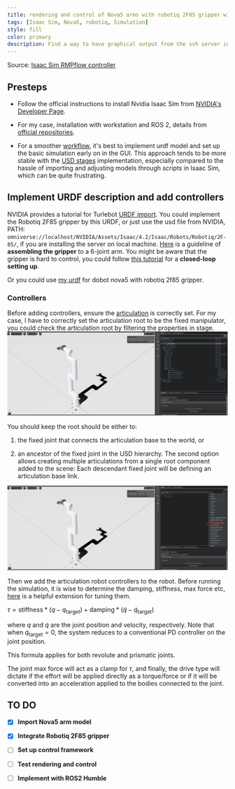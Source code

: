 ```yaml
---
title: rendering and control of Nova5 arms with robotiq 2F85 gripper within Isaac Sim 4.2
tags: [Isaac Sim, Nova5, robotiq, Simulation]
style: fill
color: primary
description: Find a way to have graphical output from the ssh server in Windows 10 wsl2
---
```


Source: [Isaac Sim RMPflow controller](https://docs.omniverse.nvidia.com/isaacsim/latest/advanced_tutorials/tutorial_configure_rmpflow_denso.html)

## Presteps
* Follow the official instructions to install Nvidia Isaac Sim from [NVIDIA's Developer Page](https://developer.nvidia.com/isaac/sim).

* For my case, installation with workstation and ROS 2, details from [official repositories](https://docs.omniverse.nvidia.com/isaacsim/latest/installation/install_workstation.html).

* For a smoother [workflow](https://docs.omniverse.nvidia.com/isaacsim/latest/introductory_tutorials/tutorial_intro_workflows.html), it's best to implement urdf model and set up the basic simulation early on in the GUI. This approach tends to be more stable with the [USD stages](https://docs.omniverse.nvidia.com/isaacsim/latest/gui_tutorials/tutorial_intro_usd.html) implementation, especially compared to the hassle of importing and adjusting models through scripts in Isaac Sim, which can be quite frustrating.


## Implement URDF description and add controllers
NVIDIA provides a tutorial for Turlebot [URDF import](https://docs.omniverse.nvidia.com/isaacsim/latest/ros2_tutorials/tutorial_ros2_turtlebot.html). You could implement the Robotiq 2F85 gripper by this URDF, or just use the usd file from NVIDIA, PATH: `omniverse://localhost/NVIDIA/Assets/Isaac/4.2/Isaac/Robots/Robotiq/2F-85/`, if you are installing the server on local machine. [Here](https://medium.com/@joolab/how-to-assemble-a-gripper-on-a-robot-manipulator-in-isaac-sim-f7ba8e6f18fc) is a guideline of **assembling the gripper** to a 6-joint arm. You might be aware that the gripper is hard to control, you could follow [this tutorial](https://medium.com/@joolab/how-to-set-up-closed-loop-gripper-with-robotiq-2f-85-f7aac12936b2) for a **closed-loop setting up**.

Or you could use [my urdf](https://github.com/Cyber-physical-Systems-Lab/Robots_IsaacSim/blob/main/robot_descriptions/robotiq_2f85.URDF) for dobot nova5 with robotiq 2f85 gripper.

### Controllers
Before adding controllers, ensure the [articulation](https://docs.omniverse.nvidia.com/extensions/latest/ext_physics/articulations.html) is correctly set. For my case, I have to correctly set the articulation root to be the fixed manipulator, you could check the articulation root by filtering the properties in stage. 
![Articulation root filter](/files/IsaacSim/ArticulationRootFilter.png)

You should keep the root should be either to:
1. the fixed joint that connects the articulation base to the world, or

2. an ancestor of the fixed joint in the USD hierarchy. The second option allows creating multiple articulations from a single root component added to the scene: Each descendant fixed joint will be defining an articulation base link. 

![Articulation root filter](/files/IsaacSim/ArticulationRootFilter1.png)

Then we add the articulation robot controllers to the robot. Before running the simulation, it is wise to determine the damping, stiffness, max force etc, [here](https://docs.omniverse.nvidia.com/isaacsim/latest/features/robots_simulation/ext_omni_isaac_gain_tuner.html) is a helpful extension for tuning them.

$\tau = \text{stiffness} * (q - q_{\text{target}}) + \text{damping} * (\dot{q} - \dot{q}_{\text{target}})$ 

where $q$ and $\dot{q}$ are the joint position and velocity, respectively. Note that when $\dot{q}_{\text{target}} = 0$, the system reduces to a conventional PD controller on the joint position.

This formula applies for both revolute and prismatic joints.

The joint max force will act as a clamp for $\tau$, and finally, the drive type will dictate if the effort will be applied directly as a torque/force or if it will be converted into an acceleration applied to the bodies connected to the joint.

## TO DO
- [x] **Import Nova5 arm model**

- [x] **Integrate Robotiq 2F85 gripper**

- [ ] **Set up control framework**

- [ ] **Test rendering and control**

- [ ] **Implement with ROS2 Humble**
